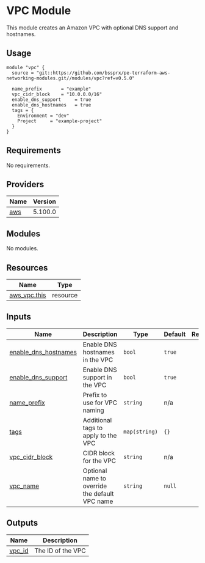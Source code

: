 # VPC Module

This module creates an Amazon VPC with optional DNS support and hostnames.

## Usage

```hcl
module "vpc" {
  source = "git::https://github.com/bssprx/pe-terraform-aws-networking-modules.git//modules/vpc?ref=v0.5.0"

  name_prefix       = "example"
  vpc_cidr_block    = "10.0.0.0/16"
  enable_dns_support     = true
  enable_dns_hostnames   = true
  tags = {
    Environment = "dev"
    Project     = "example-project"
  }
}
```
<!-- BEGIN_TF_DOCS -->
## Requirements

No requirements.

## Providers

| Name | Version |
|------|---------|
| <a name="provider_aws"></a> [aws](#provider\_aws) | 5.100.0 |

## Modules

No modules.

## Resources

| Name | Type |
|------|------|
| [aws_vpc.this](https://registry.terraform.io/providers/hashicorp/aws/latest/docs/resources/vpc) | resource |

## Inputs

| Name | Description | Type | Default | Required |
|------|-------------|------|---------|:--------:|
| <a name="input_enable_dns_hostnames"></a> [enable\_dns\_hostnames](#input\_enable\_dns\_hostnames) | Enable DNS hostnames in the VPC | `bool` | `true` | no |
| <a name="input_enable_dns_support"></a> [enable\_dns\_support](#input\_enable\_dns\_support) | Enable DNS support in the VPC | `bool` | `true` | no |
| <a name="input_name_prefix"></a> [name\_prefix](#input\_name\_prefix) | Prefix to use for VPC naming | `string` | n/a | yes |
| <a name="input_tags"></a> [tags](#input\_tags) | Additional tags to apply to the VPC | `map(string)` | `{}` | no |
| <a name="input_vpc_cidr_block"></a> [vpc\_cidr\_block](#input\_vpc\_cidr\_block) | CIDR block for the VPC | `string` | n/a | yes |
| <a name="input_vpc_name"></a> [vpc\_name](#input\_vpc\_name) | Optional name to override the default VPC name | `string` | `null` | no |

## Outputs

| Name | Description |
|------|-------------|
| <a name="output_vpc_id"></a> [vpc\_id](#output\_vpc\_id) | The ID of the VPC |
<!-- END_TF_DOCS -->
